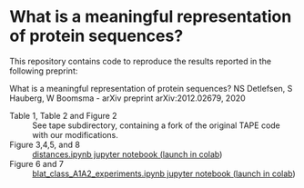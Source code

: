 # What is a meaningful representation of protein sequences?

This repository contains code to reproduce the results reported in the following preprint:

What is a meaningful representation of protein sequences?
NS Detlefsen, S Hauberg, W Boomsma - arXiv preprint arXiv:2012.02679, 2020

<dl>
<dt>Table 1, Table 2 and Figure 2</dt>
<dd>See tape subdirectory, containing a fork of the original TAPE code with our modifications.</dd>
<dt>Figure 3,4,5, and 8</dt>
<dd><a href="https://github.com/MachineLearningLifeScience/meaningful-protein-representations/blob/master/distances.ipynb">distances.ipynb jupyter notebook</aa> (<a href="https://colab.research.google.com/github/MachineLearningLifeScience/meaningful-protein-representations/blob/master/distances.ipynb">launch in colab</a>)</dd>
<dt>Figure 6 and 7</dt>
<dd><a href="https://github.com/MachineLearningLifeScience/meaningful-protein-representations/blob/master/blat_class_A1A2_experiments.ipynb">blat_class_A1A2_experiments.ipynb jupyter notebook</aa> (<a href="https://colab.research.google.com/github/MachineLearningLifeScience/meaningful-protein-representations/blob/master/blat_class_A1A2_experiments.ipynb">launch in colab</a>)</dd>


